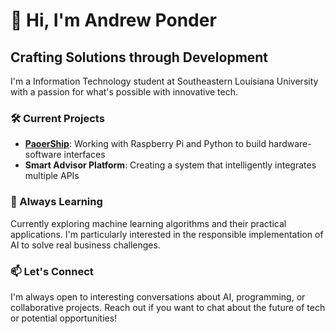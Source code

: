 # 👋 Hi, I'm Andrew Ponder

## Crafting Solutions through Development

I'm a Information Technology student at Southeastern Louisiana University with a passion for what's possible with innovative tech.

### 🛠️ Current Projects

- **[PaoerShip](https://github.com/ponderrr/paoer_ship)**: Working with Raspberry Pi and Python to build hardware-software interfaces
- **Smart Advisor Platform**: Creating a system that intelligently integrates multiple APIs

### 🌱 Always Learning

Currently exploring machine learning algorithms and their practical applications. I'm particularly interested in the responsible implementation of AI to solve real business challenges.

### 📫 Let's Connect

I'm always open to interesting conversations about AI, programming, or collaborative projects. Reach out if you want to chat about the future of tech or potential opportunities!
